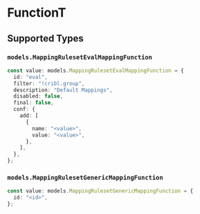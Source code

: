 # FunctionT


## Supported Types

### `models.MappingRulesetEvalMappingFunction`

```typescript
const value: models.MappingRulesetEvalMappingFunction = {
  id: "eval",
  filter: "!cribl.group",
  description: "Default Mappings",
  disabled: false,
  final: false,
  conf: {
    add: [
      {
        name: "<value>",
        value: "<value>",
      },
    ],
  },
};
```

### `models.MappingRulesetGenericMappingFunction`

```typescript
const value: models.MappingRulesetGenericMappingFunction = {
  id: "<id>",
};
```

